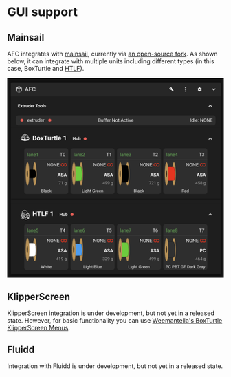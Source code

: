 # GUI support

## Mainsail
AFC integrates with [mainsail](https://www.mainsail.xyz), currently via [an open-source fork](https://github.com/ArmoredTurtle/mainsail-AFC/). As shown below, it can integrate with multiple units including different types (in this case, BoxTurtle and [HTLF](https://www.printables.com/model/1249234-happyturtlelettucefeeder-htlf-by-armoredturtle-an)).

![mainsail-AFC integration screenshot](../assets/images/mainsail-bt-htlf.png)

## KlipperScreen
KlipperScreen integration is under development, but not yet in a released state. However, for basic functionality you can use [Weemantella's BoxTurtle KlipperScreen Menus](https://github.com/weemantella/Box-Turtle-Klipper-Screen-Menus).

## Fluidd
Integration with Fluidd is under development, but not yet in a released state.

